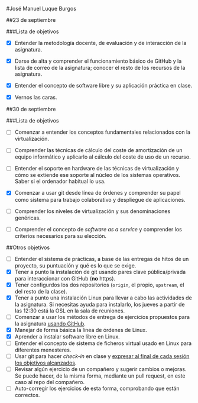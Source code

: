#José Manuel Luque Burgos

##23 de septiembre

###Lista de objetivos

 - [x] Entender la metodología docente, de evaluación y de interacción de la asignatura.

 - [x] Darse de alta y comprender el funcionamiento básico de GitHub y la lista de correo de la asignatura; conocer el resto de los recursos de la asignatura. 

 - [x] Entender el concepto de software libre y su aplicación práctica en clase. 

 - [x] Vernos las caras.

##30 de septiembre

###Lista de objetivos

  - [ ] Comenzar a entender los conceptos fundamentales relacionados con la virtualización.
  - [ ] Comprender las técnicas de cálculo del coste de amortización de un equipo informático y aplicarlo al cálculo del coste de uso de un recurso.
  - [ ] Entender el soporte en hardware de las técnicas de virtualización y cómo se extiende ese soporte al núcleo de los sistemas operativos. Saber si el 
ordenador habitual lo usa.
  - [x] Comenzar a usar git desde línea de órdenes y comprender su papel como sistema para trabajo colaborativo y despliegue de aplicaciones.
  - [ ] Comprender los niveles de virtualización y sus denominaciones genéricas.
  - [ ] Comprender el concepto de *software as a service* y comprender los criterios necesarios para su elección.


##Otros objetivos

  - [ ] Entender el sistema de prácticas, a base de las entregas de hitos de un proyecto, su puntuación y qué es lo que se exige. 
  - [x] Tener a punto la instalación de git usando pares clave pública/privada para interaccionar con GitHub (**no** https).
  - [x] Tener configurdos los dos repositorios (`origin`, el propio, `upstream`, el del resto de la clase). 
  - [x] Tener a punto una instalación Linux para llevar a cabo las actividades de la asignatura. Si necesitas ayuda para instalarlo, los jueves a partir de las 
12:30 está la OSL en la sala de reuniones.
  - [ ] Comenzar a usar los métodos de entrega de ejercicios propuestos para la asignatura [usando GitHub](../ejercicios/README.md). 
  - [x] Manejar de forma básica la línea de órdenes de Linux.
  - [x] Aprender a instalar software libre en Linux.
  - [ ] Entender el concepto de sistema de ficheros virtual usado en Linux para diferentes menesteres.
  - [ ] Usar git para hacer *check-in* en clase y [expresar al final de cada sesión los objetivos alcanzados](Cumpliendo_Objetivos.md).
  - [ ] Revisar algún ejercicio de un compañero y sugerir cambios o mejoras. Se puede hacer, de la misma forma, mediante un pull request, en este caso al repo del compañero.
  - [ ] Auto-corregir los ejercicios de esta forma, comprobando que están correctos.
